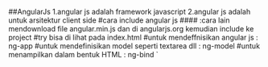 ##AngularJs
1.angular js adalah framework javascript
2.angular js adalah untuk arsitektur client side
#cara include angular js
##<script src="http://ajax.googleapis.com/ajax/libs/angularjs/1.4.8/angular.min.js"></script>##
    :cara lain
    mendownload file angular.min.js dan di angularjs.org kemudian include ke project
#try
bisa di lihat pada index.html
#untuk mendeffnisikan angular js : ng-app
#untuk mendefinisikan model seperti textarea dll : ng-model
#untuk menampilkan dalam bentuk HTML : ng-bind
`
